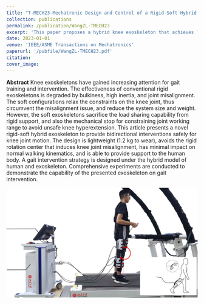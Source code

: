 ```yaml
---
title: "T-MECH23-Mechatronic Design and Control of a Rigid-Soft Hybrid Knee Exoskeleton for Gait Intervention"
collection: publications
permalink: /publication/WangZL-TMECH23
excerpt: 'This paper proposes a hybrid knee exoskeleton that achieves lightweight and load support capability simultaneously.'
date: 2023-01-01
venue: 'IEEE/ASME Transactions on Mechatronics'
paperurl: '/pubfile/WangZL-TMECH23.pdf'
citation: 
cover_image: 
---
```



**Abstract**  Knee exoskeletons have gained increasing attention for gait training and intervention. The effectiveness of conventional rigid exoskeletons is degraded by bulkiness, high inertia, and joint misalignment. The soft configurations relax the constraints on the knee joint, thus circumvent the misalignment issue, and reduce the system size and weight. However, the soft exoskeletons sacrifice the load sharing capability from rigid support, and also the mechanical stop for constraining joint working range to avoid unsafe knee hyperextension. This article presents a novel rigid-soft hybrid exoskeleton to provide bidirectional interventions safely for knee joint motion. The design is lightweight (1.2 kg to wear), avoids the rigid rotation center that induces knee joint misalignment, has minimal impact on normal walking kinematics, and is able to provide support to the human body. A gait intervention strategy is designed under the hybrid model of human and exoskeleton. Comprehensive experiments are conducted to demonstrate the capability of the presented exoskeleton on gait intervention.


![picture](/pubfile/WangZL-TMECH23.jpg)

